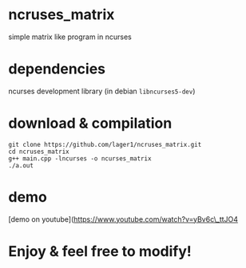 # ncruses_matrix
simple matrix like program in ncurses

# dependencies
ncurses development library
(in debian `libncurses5-dev`)

# download & compilation
```
git clone https://github.com/lager1/ncruses_matrix.git
cd ncruses_matrix
g++ main.cpp -lncurses -o ncurses_matrix
./a.out
```

# demo
[demo on youtube](https://www.youtube.com/watch?v=yBv6c\_ttJO4

# Enjoy & feel free to modify!
